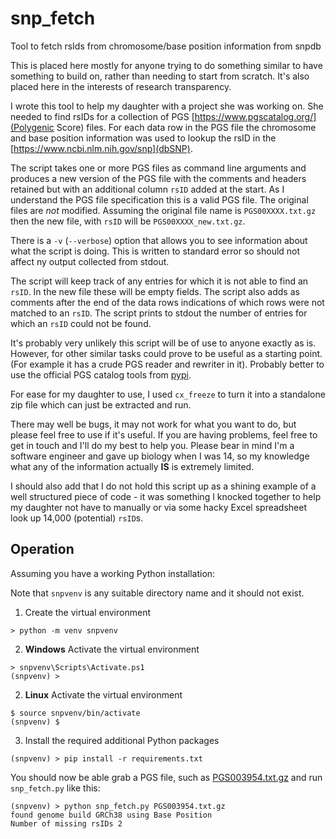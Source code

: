 # snp_fetch
Tool to fetch rsIds from chromosome/base position information from snpdb

This is placed here mostly for anyone trying to do something similar to have something to build on, rather than needing to start from scratch.  It's also placed here in the interests of research transparency.

I wrote this tool to help my daughter with a project she was working on.  She needed to find rsIDs for a collection of PGS [https://www.pgscatalog.org/](Polygenic Score) files.  For each data row in the PGS file the chromosome and base position information was used to lookup the rsID in the [https://www.ncbi.nlm.nih.gov/snp](dbSNP).

The script takes one or more PGS files as command line arguments and produces a new version of the PGS file with the comments and headers retained but with an additional column `rsID` added at the start.  As I understand the PGS file specification this is a valid PGS file.  The original files are *not* modified.  Assuming the original file name is `PGS00XXXX.txt.gz` then the new file, with `rsID` will be `PGS00XXXX_new.txt.gz`.

There is a `-v` (`--verbose`) option that allows you to see information about what the script is doing.  This is written to standard error so should not affect ny output collected from stdout.

The script will keep track of any entries for which it is not able to find an `rsID`.  In the new file these will be empty fields.  The script also adds as comments after the end of the data rows indications of which rows were not matched to an `rsID`.  The script prints to stdout the number of entries for which an `rsID` could not be found.

It's probably very unlikely this script will be of use to anyone exactly as is.  However, for other similar tasks could prove to be useful as a starting point.  (For example it has a crude PGS reader and rewriter in it).  Probably better to use the official PGS catalog tools from [pypi](www.pypi.com).

For ease for my daughter to use, I used `cx_freeze` to turn it into a standalone zip file which can just be extracted and run.

There may well be bugs, it may not work for what you want to do, but please feel free to use if it's useful.  If you are having problems, feel free to get in touch and I'll do my best to help you.  Please bear in mind I'm a software engineer and gave up biology when I was 14, so my knowledge what any of the information actually **IS** is extremely limited.

I should also add that I do not hold this script up as a shining example of a well structured piece of code - it was something I knocked together to help my daughter not have to manually or via some hacky Excel spreadsheet look up 14,000 (potential) `rsID`s.

## Operation

Assuming you have a working Python installation:

Note that `snpvenv` is any suitable directory name and it should not exist.


1. Create the virtual environment

```
> python -m venv snpvenv
```
   
2. **Windows** Activate the virtual environment

```
> snpvenv\Scripts\Activate.ps1
(snpvenv) >
```

2. **Linux** Activate the virtual environment

```
$ source snpvenv/bin/activate
(snpvenv) $
```


3. Install the required additional Python packages

```
(snpvenv) > pip install -r requirements.txt
```

You should now be able grab a PGS file, such as [PGS003954.txt.gz](https://ftp.ebi.ac.uk/pub/databases/spot/pgs/scores/PGS003954/ScoringFiles/PGS003954.txt.gz) and run `snp_fetch.py` like this:

```
(snpvenv) > python snp_fetch.py PGS003954.txt.gz
found genome build GRCh38 using Base Position
Number of missing rsIDs 2
```

